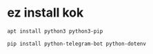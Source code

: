 # ez install kok
```bash
apt install python3 python3-pip 

pip install python-telegram-bot python-dotenv
